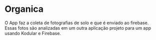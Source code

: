 # Organica

O App faz a coleta de fotografias de solo e que é enviado ao firebase.
Essas fotos são analizadas em um outra aplicação
projeto para um app usando Kodular e Firebase.

